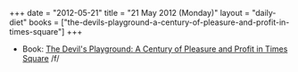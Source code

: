 +++
date = "2012-05-21"
title = "21 May 2012 (Monday)"
layout = "daily-diet"
books = ["the-devils-playground-a-century-of-pleasure-and-profit-in-times-square"]
+++


* Book: [The Devil's Playground: A Century of Pleasure and Profit in Times Square](/books/the-devils-playground-a-century-of-pleasure-and-profit-in-times-square) /f/